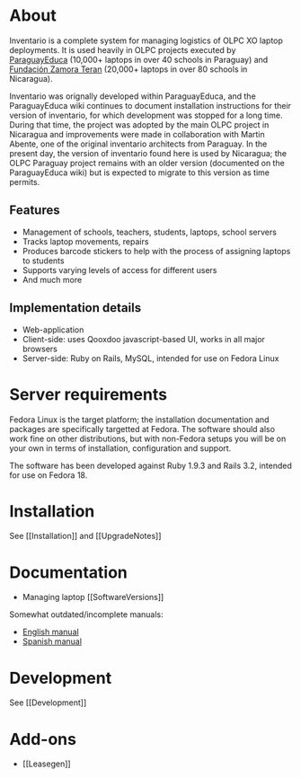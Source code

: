 # About

Inventario is a complete system for managing logistics of OLPC XO laptop deployments. It is used heavily in OLPC projects executed by [ParaguayEduca](http://www.paraguayeduca.org/) (10,000+ laptops in over 40 schools in Paraguay) and [Fundación Zamora Teran](http://www.fundacionzt.org/) (20,000+ laptops in over 80 schools in Nicaragua).

Inventario was orignally developed within ParaguayEduca, and the ParaguayEduca wiki continues to document installation instructions for their version of inventario, for which development was stopped for a long time. During that time, the project was adopted by the main OLPC project in Nicaragua and improvements were made in collaboration with Martin Abente, one of the original inventario architects from Paraguay. In the present day, the version of inventario found here is used by Nicaragua; the OLPC Paraguay project remains with an older version (documented on the ParaguayEduca wiki) but is expected to migrate to this version as time permits.

## Features
* Management of schools, teachers, students, laptops, school servers
* Tracks laptop movements, repairs
* Produces barcode stickers to help with the process of assigning laptops to students
* Supports varying levels of access for different users
* And much more

## Implementation details
* Web-application
* Client-side: uses Qooxdoo javascript-based UI, works in all major browsers
* Server-side: Ruby on Rails, MySQL, intended for use on Fedora Linux

# Server requirements

Fedora Linux is the target platform; the installation documentation and packages are specifically targetted at Fedora. The software should also work fine on other distributions, but with non-Fedora setups you will be on your own in terms of installation, configuration and support.

The software has been developed against Ruby 1.9.3 and Rails 3.2, intended for use on Fedora 18.

# Installation

See [[Installation]] and [[UpgradeNotes]]

# Documentation

* Managing laptop [[SoftwareVersions]]

Somewhat outdated/incomplete manuals:

* [English manual](http://wiki.paraguayeduca.org/index.php/Inventario_manual/en)
* [Spanish manual](http://wiki.paraguayeduca.org/index.php/Inventario_manual)

# Development

See [[Development]]

# Add-ons

* [[Leasegen]]